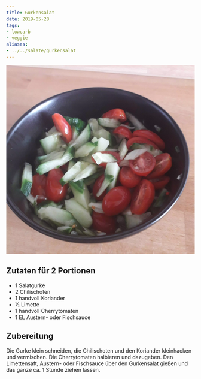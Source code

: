 ```yaml
---
title: Gurkensalat
date: 2019-05-28
tags:
- lowcarb
- veggie
aliases:
- ../../salate/gurkensalat
---
```


![](/img/gurkensalat.webp)

## Zutaten für 2 Portionen
- 1     Salatgurke
- 2     Chilischoten
- 1 handvoll Koriander
- ½     Limette
- 1 handvoll Cherrytomaten
- 1 EL  Austern- oder Fischsauce

## Zubereitung
Die Gurke klein schneiden, die Chilischoten und den Koriander kleinhacken und vermischen. Die Cherrytomaten halbieren und dazugeben. Den Limettensaft, Austern- oder Fischsauce über den Gurkensalat gießen und das ganze ca. 1 Stunde ziehen lassen.
